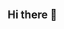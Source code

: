 ## Hi there 👋

[<gif src="https://www.google.com/url?sa=i&url=http%3A%2F%2Fnews.mtv.it%2Flife%2Fle-10-gif-piu-divertenti-da-usare-questa-estate%2F&psig=AOvVaw0iP8K1SsYI-cNGgsCr3O5F&ust=1639232551446000&source=images&cd=vfe&ved=0CAsQjRxqFwoTCIiXn6W32fQCFQAAAAAdAAAAABAD">](http://google.com.au/)

<!--
**NicoCrucco/NicoCrucco** is a ✨ _special_ ✨ repository because its `README.md` (this file) appears on your GitHub profile.

Here are some ideas to get you started:

- 🔭 I’m currently working on ...
- 🌱 I’m currently learning ...
- 👯 I’m looking to collaborate on ...
- 🤔 I’m looking for help with ...
- 💬 Ask me about ...
- 📫 How to reach me: ...
- 😄 Pronouns: ...
- ⚡ Fun fact: ...
-->
